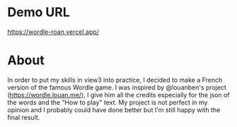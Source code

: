 # Demo URL
https://wordle-roan.vercel.app/

# About
In order to put my skills in view3 into practice, I decided to make a French version of the famous Wordle game. I was inspired by @louanben's project (https://wordle.louan.me/), I give him all the credits especially for the json of the words and the "How to play" text. 
My project is not perfect in my opinion and I probably could have done better but I'm still happy with the final result.
